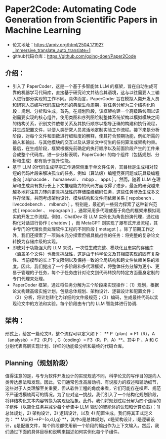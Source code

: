 # Paper2Code: Automating Code Generation from Scientific Papers in Machine Learning
- 论文地址：https://arxiv.org/html/2504.17192?_immersive_translate_auto_translate=1
- github代码仓库：https://github.com/going-doer/Paper2Code

## 介绍：
- 引入了 PaperCoder，这是一个基于多智能体 LLM 的框架，旨在自动生成可靠的机器学习代码库，直接基于研究论文并结合其语境，这与以往需要人工输入进行部分实现的工作不同。具体而言，PaperCoder 旨在模拟人类开发人员和研究人员编写代码库级代码的典型生命周期，将任务分解为三个结构化阶段：规划、分析和生成。首先，在规划阶段，该框架构建一个高级路线图以识别需要实现的核心组件，使用类图和序列图绘制整体系统架构以模拟模块之间的结构关系，识别文件依赖关系及其执行顺序以指导正确的构建和执行流程，并生成配置文件，以便人类研究人员灵活地定制实验工作流程。接下来是分析阶段，对每个文件和函数进行细粒度的解释，使其符合预期功能，例如所需的输入和输出、与其他模块的交互以及从源论文中衍生的任何算法或架构约束。最后，在生成阶段，框架根据先前确定的执行顺序以及前面阶段产生的工件来合成整个代码库。进一步分析表明，PaperCoder 的每个组件（包括规划、分析和生成）都有助于提升性能。
- 基于 LLM 的代码生成早期工作通常侧重于单文件任务，其目标是生成相对较短的代码片段来解决孤立的任务，例如（算法级）编程竞赛问题或玩具级编程查询 [ alphacode 、 humaneval 、 mbpp 、 apps ] 。然而，随着 LLM 在理解和生成具有执行长上下文推理能力的代码方面取得了进步，最近的研究越来越多地将注意力转向更具挑战性的存储库级编码任务，这些任务涉及生成多文件存储库，共同考虑架构设计、模块结构和文件间依赖关系 [ repobench 、 livecodebench 、 mlbench ] 。特别是，最近的一些努力探索了这种新兴范式 [ repocoder 、 repograph ] ，通常采用多代理或基于角色的框架来模拟现实的开发工作流程。例如，ChatDev 将 LLM 实例化为角色扮演代理，通过结构化对话进行协作 [ chatdev ] ，而 MetaGPT 则实现了瀑布式开发流程，其中专门的代理负责处理软件工程的不同阶段 [ metagpt ] 。除了前期工作之外，我们还探索了一项尚未充分探索但极具挑战性的任务：将完整的复杂论文转换为存储库级的实现。
- 即使对于功能强大的 LLM 来说，一次性生成完整、模块化且忠实的存储库（涵盖多个文件）也极具挑战性，这是由于科学论文及其相应实现的固有复杂性、当前模型的长上下文限制以及保持一致的全局结构和跨文件依赖关系的难度。因此，我们提出了一个多阶段和多代理框架，将整体任务分解为更小、更易于管理的子任务，每个子任务由针对论文到代码转换的特定方面量身定制的专门代理来处理。
- PaperCoder 框架，通过将任务分解为三个阶段来实现操作：（1）规划，根据论文构建高级实施计划，包括总体规划、架构设计、逻辑设计和配置文件；（2）分析，将计划转化为详细的文件级规范；（3）编码，生成最终代码以实现论文中的方法和实验。每个阶段由专门的 LLM 智能体进行协调.

## 架构：
形式上，给定一篇论文R，整个流程可以定义如下：
** P（plan）= F1（R），A（analysis）= F2（R,P）, C（coding）= F3（R，P，A）**。其中 P 、A 和 C分别代表高层实现计划、详细的功能级分析和最终的代码仓库。

## Planning（规划阶段）
值得注意的是，与专为软件开发设计的实现规范不同，科学论文的写作目的是向人类传达想法和发现。因此，它们通常包含高层动机、有说服力的叙述和辅助细节，这些对于人类理解至关重要，但从软件工程的角度来看，它们可能存在噪声、规范不严谨或模棱两可的情况。为了应对这一挑战，我们引入了一个结构化规划阶段，将非结构化文本内容转换为实现级抽象。此外，我们将规划过程分解为四个连续的子组件（以简化任务并减少每个步骤中 LLM 驱动的智能体的认知和计算负载）：1) 总体规划，2) 架构设计，3) 逻辑设计，以及 4) 配置生成。我们将其正式定义为： 
** Mp(R)-->P={o,d,l,g} **，其中o是总体规划，d是架构设计，l是逻辑设计，g是配置文件，每个阶段都使用前一个阶段的输出作为上下文输入。然后，我们通过下面的具体目标和说明来描述如何实例化每个子组件。

